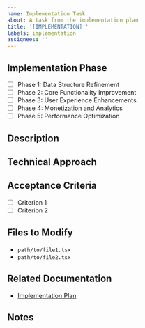 ```yaml
---
name: Implementation Task
about: A task from the implementation plan
title: '[IMPLEMENTATION] '
labels: implementation
assignees: ''
---
```


## Implementation Phase
<!-- Which phase of the implementation plan does this task belong to? -->
- [ ] Phase 1: Data Structure Refinement
- [ ] Phase 2: Core Functionality Improvement
- [ ] Phase 3: User Experience Enhancements
- [ ] Phase 4: Monetization and Analytics
- [ ] Phase 5: Performance Optimization

## Description
<!-- Describe what needs to be implemented -->

## Technical Approach
<!-- Outline how this should be implemented -->

## Acceptance Criteria
<!-- What conditions must be satisfied for this to be complete? -->
- [ ] Criterion 1
- [ ] Criterion 2

## Files to Modify
<!-- List the files that will need to be changed -->
- `path/to/file1.tsx`
- `path/to/file2.tsx`

## Related Documentation
<!-- Link to relevant documentation -->
- [Implementation Plan](link-to-section)

## Notes
<!-- Any additional information that might be helpful --> 
